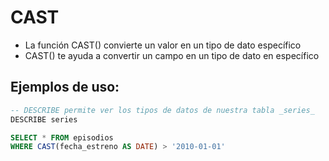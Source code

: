 # CAST

- La función CAST() convierte un valor en un tipo de dato específico
- CAST() te ayuda a convertir un campo en un tipo de dato en específico

## Ejemplos de uso:
```sql
-- DESCRIBE permite ver los tipos de datos de nuestra tabla _series_
DESCRIBE series

SELECT * FROM episodios
WHERE CAST(fecha_estreno AS DATE) > '2010-01-01'
```